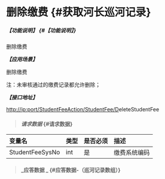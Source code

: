 # 删除缴费 {#获取河长巡河记录}

##### _【功能说明】_ {#【功能说明】}

删除缴费

_**【应用场景】**_

删除缴费

注：未审核通过的缴费记录都允许删除；

_**【接口地址】**_

[http://ip:port/StudentFeeAction/StudentFee/D](http://ip:port/HMQuery/PatrolRiver/GetPatrolRivers)eleteStudentFee

> #### _请求数据_ {#请求数据}

| 变量名 | 类型 | 是否必须 | 描述 |
| :--- | :--- | :--- | :--- |
| StudentFeeSysNo | int | 是 | 缴费系统编码 |

> #### _应答数据 _ {#应答数据-（巡河记录数组）}



